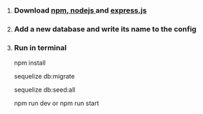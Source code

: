 <ol>
    <li>
        <h3>Download   <a href="https://nodejs.org/en/download/">npm, nodejs </a> and  <a href="http://expressjs.com/"> express.js </a></h3>
    </li>
    <li>
        <h3>Add a new database and write its name to the config</h3>
    </li>
    <li>
        <h3>Run in terminal</h3>
        <p>npm install</p>
        <p>sequelize db:migrate</p>
        <p>sequelize db:seed:all</p>
        <p>npm run dev or npm run start</p>
    </li>
</ol>
